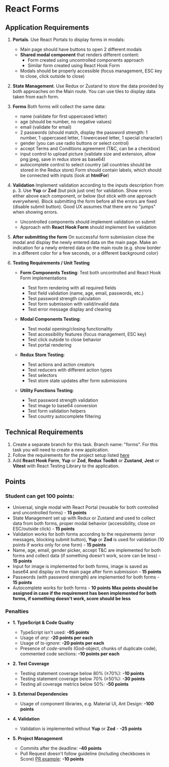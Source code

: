 # React Forms

## Application Requirements

1. **Portals**. Use React Portals to display forms in modals:

   - Main page should have buttons to open 2 different modals
   - **Shared modal component** that renders different content:
     - Form created using uncontrolled components approach
     - Similar form created using React Hook Form
   - Modals should be properly accessible (focus management, ESC key to close, click outside to close)

2. **State Management**. Use Redux or Zustand to store the data provided by both approaches on the Main route. You can use tiles to display data taken from each form.

3. **Forms**
   Both forms will collect the same data:

   - name (validate for first uppercased letter)
   - age (should be number, no negative values)
   - email (validate for email)
   - 2 passwords (should match, display the password strength: 1 number, 1 uppercased letter, 1 lowercased letter, 1 special character)
   - gender (you can use radio buttons or select control)
   - accept Terms and Conditions agreement (T&C, can be a checkbox)
   - input control to upload picture (validate size and extension, allow png jpeg, save in redux store as base64)
   - autocomplete control to select country (all countries should be stored in the Redux store)
     Form should contain labels, which should be connected with inputs (look at **htmlFor**)

4. **Validation**
   Implement validation according to the inputs description from p. 3. Use **Yup** or **Zod** (but pick just one) for validation. Show errors either above each component, or below (but stick with one approach everywhere). Block submitting the form before all the errors are fixed (disable submit button). Good UX assumes that there are no "jumps" when showing errors.

   - Uncontrolled components should implement validation on submit
   - Approach with **React Hook Form** should implement live validation

5. **After submitting the form**
   On successful form submission close the modal and display the newly entered data on the main page. Make an indication for a newly entered data on the main route (e.g. show border in a different color for a few seconds, or a different background color)

6. **Testing Requirements / Unit Testing**

   - **Form Components Testing**: Test both uncontrolled and React Hook Form implementations

     - Test form rendering with all required fields
     - Test field validation (name, age, email, passwords, etc.)
     - Test password strength calculation
     - Test form submission with valid/invalid data
     - Test error message display and clearing

   - **Modal Components Testing**:

     - Test modal opening/closing functionality
     - Test accessibility features (focus management, ESC key)
     - Test click outside to close behavior
     - Test portal rendering

   - **Redux Store Testing**:

     - Test actions and action creators
     - Test reducers with different action types
     - Test selectors
     - Test store state updates after form submissions

   - **Utility Functions Testing**:
     - Test password strength validation
     - Test image to base64 conversion
     - Test form validation helpers
     - Test country autocomplete filtering

## Technical Requirements

1. Create a separate branch for this task. Branch name: "forms". For this task you will need to create a new application.
2. Follow the requirements for the project setup listed [here](./project-setup.md)
3. Add **React Hook Form**, **Yup** or **Zod**, **Redux Toolkit** or **Zustand**, **Jest** or **Vitest** with React Testing Library to the application.

## Points

### Student can get 100 points:

- Universal, single modal with React Portal (reusable for both controlled and uncontrolled forms) - **15 points**
- State Management set up with Redux or Zustand and used to collect data from both forms, proper modal behavior (accessibility, close on ESC/outside click) - **15 points**
- Validation works for both forms according to the requirements (error messages, blocking submit button), **Yup** or **Zod** is used for validation (10 points if works only for one form) - **15 points**
- Name, age, email, gender picker, accept T&C are implemented for both forms and collect data (if something doesn't work, score can be less) - **15 points**
- Input for image is implemented for both forms, image is saved as base64 and display on the main page after form submission - **15 points**
- Passwords (with password strength) are implemented for both forms - **15 points**
- Autocomplete works for both forms - **10 points**
  **Max points should be assigned in case if the requirement has been implemented for both forms, if something doesn't work, score should be less**

### Penalties

- **1. TypeScript & Code Quality**

  - TypeScript isn't used: **-95 points**
  - Usage of _any_: **-20 points per each**
  - Usage of _ts-ignore_: **-20 points per each**
  - Presence of _code-smells_ (God-object, chunks of duplicate code), commented code sections: **-10 points per each**

- **2. Test Coverage**

  - Testing statement coverage below 80% (≥70%): **-10 points**
  - Testing statement coverage below 70% (≥50%): **-30 points**
  - Testing all coverage metrics below 50%: **-50 points**

- **3. External Dependencies**

  - Usage of component libraries, e.g. Material UI, Ant Design: **-100 points**

- **4. Validation**

  - Validation is implemented without **Yup** or **Zod** - **-25 points**

- **5. Project Management**
  - Commits after the deadline: **-40 points**
  - Pull Request doesn't follow guideline (including checkboxes in Score) [PR example](https://rs.school/docs/en/pull-request-review-process#pull-request-description-must-contain-the-following): **-10 points**
